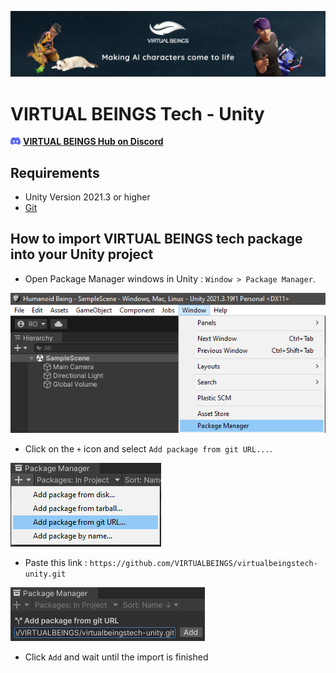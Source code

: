 ![VIRTUAL BEINGS banner](Resources~/GitHub%20readme%20banner.jpg)

# VIRTUAL BEINGS Tech - Unity

<img src="Resources~/discord_icon.png" width=16 /> [**VIRTUAL BEINGS Hub on Discord**](https://discord.gg/Md8g2CEjcP)

## Requirements
- Unity Version 2021.3 or higher
- [Git](https://git-scm.com/)

## How to import VIRTUAL BEINGS tech package into your Unity project
- Open Package Manager windows in Unity : `Window > Package Manager`.

![image](Resources~/virtualbeingtech%20screenshot%201.png)

- Click on the `+` icon and select `Add package from git URL...`.

![image](Resources~/virtualbeingtech%20screenshot%202.png)

- Paste this link : `https://github.com/VIRTUALBEINGS/virtualbeingstech-unity.git`

![image](Resources~/virtualbeingtech%20screenshot%203.png)

- Click `Add` and wait until the import is finished
